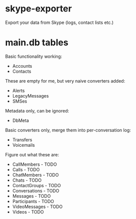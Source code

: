 skype-exporter
==============

Export your data from Skype (logs, contact lists etc.)

main.db tables
==============

Basic functionality working:

* Accounts
* Contacts

These are empty for me, but very naive converters added:

* Alerts
* LegacyMessages
* SMSes

Metadata only, can be ignored:

* DbMeta

Basic converters only, merge them into per-conversation log:

* Transfers
* Voicemails

Figure out what these are:

* CallMembers - TODO
* Calls - TODO
* ChatMembers - TODO
* Chats - TODO
* ContactGroups - TODO
* Conversations - TODO
* Messages - TODO
* Participants - TODO
* VideoMessages - TODO
* Videos - TODO
